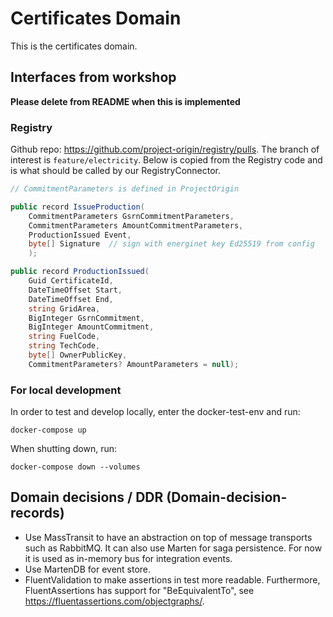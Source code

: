 # Certificates Domain
This is the certificates domain.

## Interfaces from workshop

**Please delete from README when this is implemented**

### Registry

Github repo: https://github.com/project-origin/registry/pulls. The branch of interest is `feature/electricity`. Below is copied from the Registry code and is what should be called by our RegistryConnector.

```cs
// CommitmentParameters is defined in ProjectOrigin

public record IssueProduction(
    CommitmentParameters GsrnCommitmentParameters,
    CommitmentParameters AmountCommitmentParameters,
    ProductionIssued Event,
    byte[] Signature  // sign with energinet key Ed25519 from config
    );

public record ProductionIssued(
    Guid CertificateId,
    DateTimeOffset Start,
    DateTimeOffset End,
    string GridArea,
    BigInteger GsrnCommitment,
    BigInteger AmountCommitment,
    string FuelCode,
    string TechCode,
    byte[] OwnerPublicKey,
    CommitmentParameters? AmountParameters = null);

```

### For local development
In order to test and develop locally, enter the docker-test-env and run:
```
docker-compose up
```
When shutting down, run:
```
docker-compose down --volumes
```

## Domain decisions / DDR (Domain-decision-records)

* Use MassTransit to have an abstraction on top of message transports such as RabbitMQ. It can also use Marten for saga persistence. For now it is used as in-memory bus for integration events.
* Use MartenDB for event store.
* FluentValidation to make assertions in test more readable. Furthermore, FluentAssertions has support for "BeEquivalentTo", see https://fluentassertions.com/objectgraphs/.
